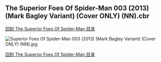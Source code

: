 ## The Superior Foes Of Spider-Man 003 (2013) (Mark Bagley Variant) (Cover ONLY) (NN).cbr


[回到 The Superior Foes Of Spider-Man 目录](https://github.com/alicewish/markdown/blob/master/series/Superior-Foes-Of-Spider-Man.md)


![Superior Foes Of Spider-Man 003 (2013) (Mark Bagley Variant) (Cover ONLY) (NN).jpg](https://wx1.sinaimg.cn/large/6a9fdecaly1fr0y1a313ej20zk1j41kx.jpg)

[回到 The Superior Foes Of Spider-Man 目录](https://github.com/alicewish/markdown/blob/master/series/Superior-Foes-Of-Spider-Man.md)

